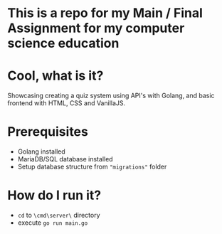 # This is a repo for my Main / Final Assignment for my computer science education

# Cool, what is it?
Showcasing creating a quiz system using API's with Golang, and basic frontend with HTML, CSS and VanillaJS.

# Prerequisites
- Golang installed
- MariaDB/SQL database installed
- Setup database structure from `"migrations"` folder

# How do I run it?
- `cd` to `\cmd\server\` directory
- execute `go run main.go`